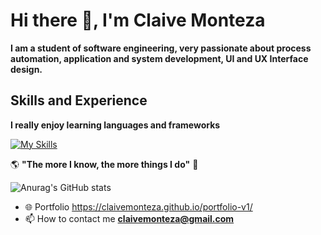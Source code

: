 # Hi there 👋, I'm Claive Monteza

**I am a student of software engineering, very passionate about process automation, application and system development, UI and UX Interface design.**
<br/> 

## Skills and Experience
**I really enjoy learning languages and frameworks** 

[![My Skills](https://skillicons.dev/icons?i=java,hibernate,spring,mysql,angular,ts,html,css,javascript&perline=4)](https://skillicons.dev)

   🌎 **"The more I know, the more things I do"** 🧠
   
   
   ![Anurag's GitHub stats](https://github-readme-stats.vercel.app/api?username=claivemonteza&show_icons=true&count_private=true&theme=tokyonight)

- 🌐 Portfolio https://claivemonteza.github.io/portfolio-v1/
- 📫 How to contact me **[claivemonteza@gmail.com](mailto:claivemonteza@gmail.com)**






